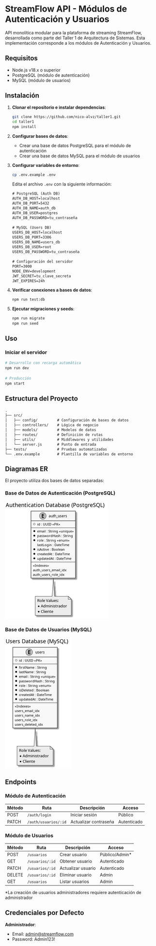 # StreamFlow API - Módulos de Autenticación y Usuarios

API monolítica modular para la plataforma de streaming StreamFlow, desarrollada como parte del Taller 1 de Arquitectura de Sistemas. Esta implementación corresponde a los módulos de Autenticación y Usuarios.

## Requisitos

- Node.js v18.x o superior
- PostgreSQL (módulo de autenticación)
- MySQL (módulo de usuarios)

## Instalación

1. **Clonar el repositorio e instalar dependencias**:
   ```bash
   git clone https://github.com/nico-alvz/taller1.git
   cd taller1
   npm install
   ```

2. **Configurar bases de datos**:
   - Crear una base de datos PostgreSQL para el módulo de autenticación
   - Crear una base de datos MySQL para el módulo de usuarios

3. **Configurar variables de entorno**:
   ```bash
   cp .env.example .env
   ```
   Edita el archivo `.env` con la siguiente información:
   ```
   # PostgreSQL (Auth DB)
   AUTH_DB_HOST=localhost
   AUTH_DB_PORT=5432
   AUTH_DB_NAME=auth_db
   AUTH_DB_USER=postgres
   AUTH_DB_PASSWORD=tu_contraseña

   # MySQL (Users DB)
   USERS_DB_HOST=localhost
   USERS_DB_PORT=3306
   USERS_DB_NAME=users_db
   USERS_DB_USER=root
   USERS_DB_PASSWORD=tu_contraseña

   # Configuración del servidor
   PORT=3000
   NODE_ENV=development
   JWT_SECRET=tu_clave_secreta
   JWT_EXPIRES=24h
   ```

4. **Verificar conexiones a bases de datos**:
   ```bash
   npm run test:db
   ```

5. **Ejecutar migraciones y seeds**:
   ```bash
   npm run migrate
   npm run seed
   ```

## Uso

### Iniciar el servidor

```bash
# Desarrollo con recarga automática
npm run dev

# Producción
npm start
```

## Estructura del Proyecto

```
.
├── src/
│   ├── config/         # Configuración de bases de datos
│   ├── controllers/    # Lógica de negocio
│   ├── models/         # Modelos de datos
│   ├── routes/         # Definición de rutas
│   ├── utils/          # Middlewares y utilidades
│   └── server.js       # Punto de entrada
├── tests/              # Pruebas automatizadas
└── .env.example        # Plantilla de variables de entorno
```

## Diagramas ER

El proyecto utiliza dos bases de datos separadas:

### Base de Datos de Autenticación (PostgreSQL)
![Diagrama ER Auth](./er-diagram-auth.png)

### Base de Datos de Usuarios (MySQL)
![Diagrama ER Users](./er-diagram-users.png)

## Endpoints

### Módulo de Autenticación

| Método | Ruta | Descripción | Acceso |
|--------|------|-------------|--------|
| POST | `/auth/login` | Iniciar sesión | Público |
| PATCH | `/auth/usuarios/:id` | Actualizar contraseña | Autenticado |

### Módulo de Usuarios

| Método | Ruta | Descripción | Acceso |
|--------|------|-------------|--------|
| POST | `/usuarios` | Crear usuario | Público/Admin* |
| GET | `/usuarios/:id` | Obtener usuario | Autenticado |
| PATCH | `/usuarios/:id` | Actualizar usuario | Autenticado |
| DELETE | `/usuarios/:id` | Eliminar usuario | Admin |
| GET | `/usuarios` | Listar usuarios | Admin |

*La creación de usuarios administradores requiere autenticación de administrador

## Credenciales por Defecto

**Administrador**:
- Email: admin@streamflow.com
- Password: Admin123!
